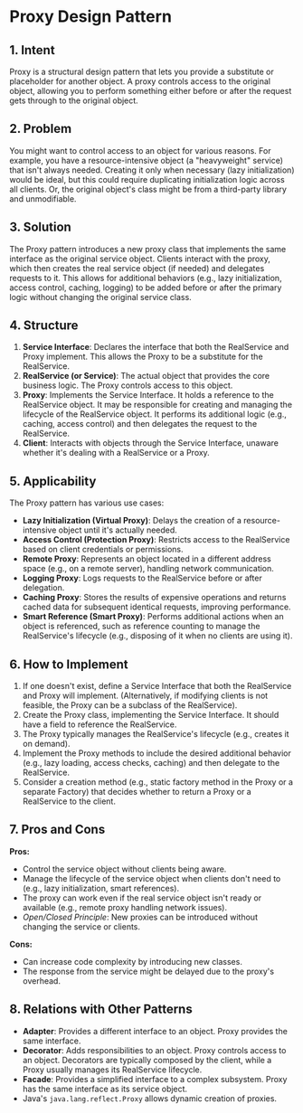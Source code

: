 # Proxy Design Pattern

## 1. Intent

Proxy is a structural design pattern that lets you provide a substitute or placeholder for another object. A proxy controls access to the original object, allowing you to perform something either before or after the request gets through to the original object.

## 2. Problem

You might want to control access to an object for various reasons. For example, you have a resource-intensive object (a "heavyweight" service) that isn't always needed. Creating it only when necessary (lazy initialization) would be ideal, but this could require duplicating initialization logic across all clients. Or, the original object's class might be from a third-party library and unmodifiable.

## 3. Solution

The Proxy pattern introduces a new proxy class that implements the same interface as the original service object. Clients interact with the proxy, which then creates the real service object (if needed) and delegates requests to it. This allows for additional behaviors (e.g., lazy initialization, access control, caching, logging) to be added before or after the primary logic without changing the original service class.

## 4. Structure

1.  **Service Interface**: Declares the interface that both the RealService and Proxy implement. This allows the Proxy to be a substitute for the RealService.
2.  **RealService (or Service)**: The actual object that provides the core business logic. The Proxy controls access to this object.
3.  **Proxy**: Implements the Service Interface. It holds a reference to the RealService object. It may be responsible for creating and managing the lifecycle of the RealService object. It performs its additional logic (e.g., caching, access control) and then delegates the request to the RealService.
4.  **Client**: Interacts with objects through the Service Interface, unaware whether it's dealing with a RealService or a Proxy.

## 5. Applicability

The Proxy pattern has various use cases:

*   **Lazy Initialization (Virtual Proxy)**: Delays the creation of a resource-intensive object until it's actually needed.
*   **Access Control (Protection Proxy)**: Restricts access to the RealService based on client credentials or permissions.
*   **Remote Proxy**: Represents an object located in a different address space (e.g., on a remote server), handling network communication.
*   **Logging Proxy**: Logs requests to the RealService before or after delegation.
*   **Caching Proxy**: Stores the results of expensive operations and returns cached data for subsequent identical requests, improving performance.
*   **Smart Reference (Smart Proxy)**: Performs additional actions when an object is referenced, such as reference counting to manage the RealService's lifecycle (e.g., disposing of it when no clients are using it).

## 6. How to Implement

1.  If one doesn't exist, define a Service Interface that both the RealService and Proxy will implement. (Alternatively, if modifying clients is not feasible, the Proxy can be a subclass of the RealService).
2.  Create the Proxy class, implementing the Service Interface. It should have a field to reference the RealService.
3.  The Proxy typically manages the RealService's lifecycle (e.g., creates it on demand).
4.  Implement the Proxy methods to include the desired additional behavior (e.g., lazy loading, access checks, caching) and then delegate to the RealService.
5.  Consider a creation method (e.g., static factory method in the Proxy or a separate Factory) that decides whether to return a Proxy or a RealService to the client.

## 7. Pros and Cons

**Pros:**

*   Control the service object without clients being aware.
*   Manage the lifecycle of the service object when clients don't need to (e.g., lazy initialization, smart references).
*   The proxy can work even if the real service object isn't ready or available (e.g., remote proxy handling network issues).
*   *Open/Closed Principle*: New proxies can be introduced without changing the service or clients.

**Cons:**

*   Can increase code complexity by introducing new classes.
*   The response from the service might be delayed due to the proxy's overhead.

## 8. Relations with Other Patterns

*   **Adapter**: Provides a different interface to an object. Proxy provides the same interface.
*   **Decorator**: Adds responsibilities to an object. Proxy controls access to an object. Decorators are typically composed by the client, while a Proxy usually manages its RealService lifecycle.
*   **Facade**: Provides a simplified interface to a complex subsystem. Proxy has the same interface as its service object.
*   Java's `java.lang.reflect.Proxy` allows dynamic creation of proxies. 